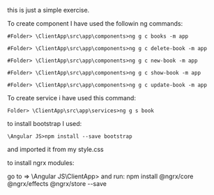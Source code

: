 ﻿this is just a simple exercise.

To create component I have used the followin ng commands:

	#Folder> \ClientApp\src\app\components>ng g c books -m app
	
	#Folder> \ClientApp\src\app\components>ng g c delete-book -m app
	
	#Folder> \ClientApp\src\app\components>ng g c new-book -m app
	
	#Folder> \ClientApp\src\app\components>ng g c show-book -m app
	
	#Folder> \ClientApp\src\app\components>ng g c update-book -m app

To create service i have used this command: 

	Folder> \ClientApp\src\app\services>ng g s book

to install bootstrap I used: 

	\Angular JS>npm install --save bootstrap
	
and imported it from my style.css


to install ngrx modules:

go to => \Angular JS\ClientApp>
and run: npm install @ngrx/core @ngrx/effects @ngrx/store --save
